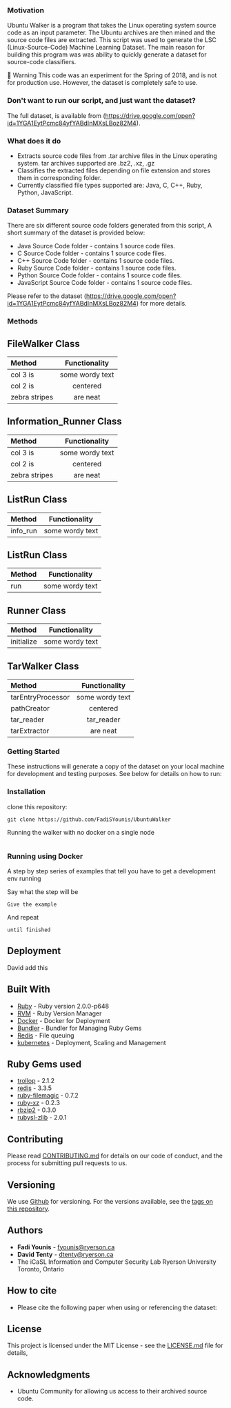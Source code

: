 ### Motivation
Ubuntu Walker is a program that takes the Linux operating system source code as an input parameter. The Ubuntu archives are then mined and the source code files are extracted. This script was used to generate the LSC (Linux-Source-Code) Machine Learning Dataset.  The main reason for building this program was was ability to quickly generate a dataset for source-code classifiers. 

🚧 Warning This code was an experiment for the Spring of 2018, and is not for production use. However, the dataset is completely safe to use. 

### Don't want to run our script, and just want the dataset? 
The full dataset, is available from (https://drive.google.com/open?id=1YGA1EytPcmc84yfYABdInMXsLBoz82M4).

### What does it do
* Extracts source code files from .tar archive files in the Linux operating system. tar archives supported are .bz2, .xz, .gz
* Classifies the extracted files depending on file extension and stores them in corresponding folder.
* Currently classified file types supported are: Java, C, C++, Ruby, Python, JavaScript.

### Dataset Summary 
There are six different source code folders generated from this script, A short summary of the dataset is provided below:
* Java Source Code folder - contains 1 source code files.   
* C Source Code folder - contains 1 source code files. 
* C++ Source Code folder - contains 1 source code files. 
* Ruby Source Code folder - contains 1 source code files. 
* Python Source Code folder - contains 1 source code files. 
* JavaScript  Source Code folder - contains 1 source code files. 

Please refer to the dataset (https://drive.google.com/open?id=1YGA1EytPcmc84yfYABdInMXsLBoz82M4) for more details. 

### Methods
##  FileWalker Class
| Method        | Functionality
| :------------ |:---------------:|
| col 3 is      | some wordy text |
| col 2 is      | centered        |
| zebra stripes | are neat        |

##  Information_Runner Class
| Method        | Functionality
| :------------ |:---------------:|
| col 3 is      | some wordy text |
| col 2 is      | centered        |
| zebra stripes | are neat        |

##  ListRun Class
| Method        | Functionality
| :------------ |:---------------:|
| info_run      | some wordy text |


##  ListRun Class
| Method        | Functionality
| :------------ |:---------------:|
| run     | some wordy text |

##  Runner Class
| Method        | Functionality
| :------------ |:---------------:|
| initialize    | some wordy text |


##  TarWalker Class
| Method        | Functionality
| :------------ |:---------------:|
| tarEntryProcessor| some wordy text |
| pathCreator   | centered        |
| tar_reader    | tar_reader 
| tarExtractor | are neat        |

### Getting Started

These instructions will generate a copy of the dataset on your local machine for development and testing purposes. See below for details on how to run:

### Installation

clone this repository:
```
git clone https://github.com/FadiSYounis/UbuntuWalker
```
Running the walker with no docker on a single node
```
```

### Running using Docker 

A step by step series of examples that tell you have to get a development env running

Say what the step will be

```
Give the example
```

And repeat

```
until finished
```

## Deployment

David add this

## Built With

* [Ruby](https://www.ruby-lang.org/en/) - Ruby version 2.0.0-p648
* [RVM](https://rvm.io/) - Ruby Version Manager 
* [Docker](https://www.docker.com/) - Docker for Deployment
* [Bundler](http://bundler.io/) - Bundler for Managing Ruby Gems
* [Redis](https://redis.io/) - File queuing 
* [kubernetes](https://kubernetes.io/) - Deployment, Scaling and Management


## Ruby Gems used
* [trollop](https://rubygems.org/gems/trollop/versions/2.1.2) - 2.1.2  
* [redis](https://rubygems.org/gems/redis/versions/3.3.5) - 3.3.5
* [ruby-filemagic](https://rubygems.org/gems/ruby-filemagic/versions/0.7.2) - 0.7.2
* [ruby-xz](https://rubygems.org/gems/ruby-xz/versions/0.2.3) - 0.2.3
* [rbzip2](https://rubygems.org/gems/rbzip2/versions/0.3.0) - 0.3.0
* [rubysl-zlib](https://rubygems.org/gems/rubysl-zlib/versions/2.0.1) - 2.0.1

## Contributing
Please read [CONTRIBUTING.md]() for details on our code of conduct, and the process for submitting pull requests to us.

## Versioning

We use [Github](https://github.com/) for versioning. For the versions available, see the [tags on this repository](https://github.com/your/project/tags). 

## Authors

* **Fadi Younis** - [fyounis@ryerson.ca](fyounis@ryerson.ca)
* **David Tenty** - [dtenty@ryerson.ca](dtenty@ryerson.ca)
* The iCaSL Information and Computer Security Lab
Ryerson University
Toronto, Ontario 

## How to cite
* Please cite the following paper when using or referencing the dataset:

## License

This project is licensed under the MIT License - see the [LICENSE.md](LICENSE.md) file for details,

## Acknowledgments

* Ubuntu Community for allowing us access to their archived source code.


